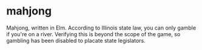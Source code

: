 # mahjong
Mahjong, written in Elm. According to Illinois state law, you can only gamble if you're on a river. Verifying this is beyond the scope of the game, so gambling has been disabled to placate state legislators.
